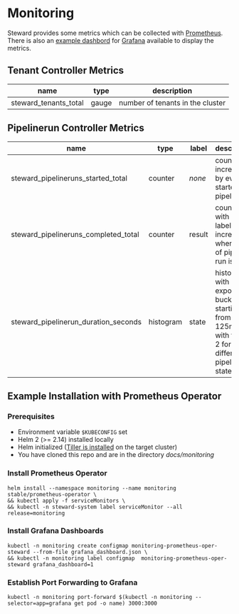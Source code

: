 # Monitoring

Steward provides some metrics which can be collected with [Prometheus].
There is also an [example dashbord] for [Grafana] available to display the metrics.

## Tenant Controller Metrics

| name | type | description |
| ---- | ---- | ----------- |
| steward_tenants_total | gauge | number of tenants in the cluster |

## Pipelinerun Controller Metrics

| name | type | label | description |
| ---- | ---- | ----- | ----------- |
| steward_pipelineruns_started_total   | counter   | _none_ | counter is increased by every started pipeline run |
| steward_pipelineruns_completed_total | counter   | result | counters with result label are increased when result of pipeline run is set |
| steward_pipelinerun_duration_seconds | histogram | state  | histogram with 15 exponential buckets starting from 125ms with factor 2 for the different pipelinerun states |

## Example Installation with Prometheus Operator

### Prerequisites

-   Environment variable `$KUBECONFIG` set
-   Helm 2 (>= 2.14) installed locally
-   Helm initialized ([Tiller is installed][tiller-install] on the target cluster)
-   You have cloned this repo and are in the directory _docs/monitoring_

### Install Prometheus Operator
```
helm install --namespace monitoring --name monitoring stable/prometheus-operator \
&& kubectl apply -f serviceMonitors \
&& kubectl -n steward-system label serviceMonitor --all release=monitoring
```

### Install Grafana Dashboards
```
kubectl -n monitoring create configmap monitoring-prometheus-oper-steward --from-file grafana_dashboard.json \
&& kubectl -n monitoring label configmap  monitoring-prometheus-oper-steward grafana_dashboard=1
```

### Establish Port Forwarding to Grafana
```
kubectl -n monitoring port-forward $(kubectl -n monitoring --selector=app=grafana get pod -o name) 3000:3000
```

[example dashbord]: grafana_dashboard.json
[Prometheus]: https://prometheus.io/docs/introduction/overview/
[Grafana]: https://grafana.com
[tiller-install]: https://rancher.com/docs/rancher/v2.x/en/installation/ha/helm-init/#install-tiller-on-the-cluster
